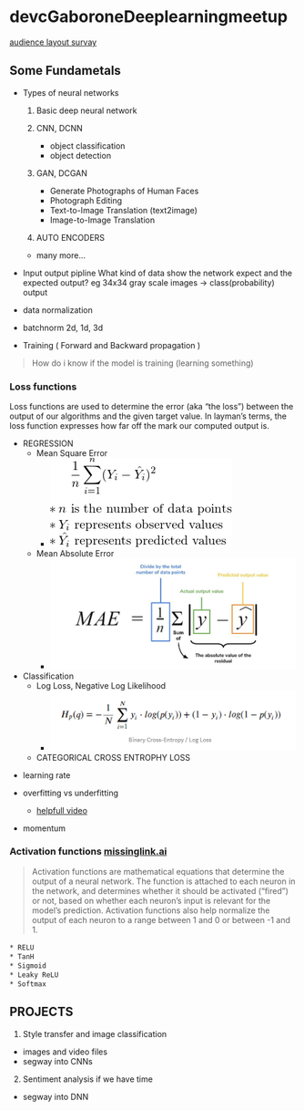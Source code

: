 # devcGaboroneDeeplearningmeetup

[audience layout survay](https://www.surveymonkey.com/r/RRSTB89)
## Some Fundametals
- Types of neural networks
	1. Basic deep neural network
	2. CNN, DCNN 
	   * object classification
	   * object detection
	   
	3. GAN, DCGAN 
	   * Generate Photographs of Human Faces
	   * Photograph Editing
	   * Text-to-Image Translation (text2image)
	   * Image-to-Image Translation
	   
	4. AUTO ENCODERS
	* many more...
	
	
- Input output pipline
    What kind of data show the network expect and the expected output?
    eg 34x34 gray scale images -> class(probability) output
    
- data normalization
- batchnorm 2d, 1d, 3d 
	
- Training ( Forward and Backward propagation )

> How do i know if the model is training (learning something)

### Loss functions

Loss functions are used to determine the error (aka “the loss”) between the output of our algorithms and the given target value.  In layman’s terms, the loss function expresses how far off the mark our computed output is. 

* REGRESSION
  - Mean Square Error
    - ![MSE](MSE1.png)
  - Mean Absolute Error
    - ![MAE](MAE.jpg)
* Classification
  - Log Loss, Negative Log Likelihood
    - ![lloss](LLOSS.png)
  - CATEGORICAL CROSS ENTROPHY LOSS

- learning rate

- overfitting vs underfitting
	- [helpfull video](https://youtu.be/xj4PlXMsN-Y)
- momentum


### Activation functions [missinglink.ai](https://missinglink.ai/guides/neural-network-concepts/7-types-neural-network-activation-functions-right/)

> Activation functions are mathematical equations that determine the output of a neural network. The function is attached to each neuron in the network, and determines whether it should be activated (“fired”) or not, based on whether each neuron’s input is relevant for the model’s prediction. Activation functions also help normalize the output of each neuron to a range between 1 and 0 or between -1 and 1.

	* RELU
	* TanH
	* Sigmoid
	* Leaky ReLU
	* Softmax


	
## PROJECTS

1. Style transfer and image classification
* images and video files
* segway into CNNs

2. Sentiment analysis if we have time
* segway into DNN





